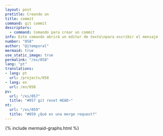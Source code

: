 ```yaml
---
layout: post
pretitle: Creando un
title: commit
command: git commit
descriptors:
  - command: Comando para crear un commit
info: Este comando abrirá un editor de texto\npara escribir el mensaje del commit
number: "058"
author: "@jtemporal"
mermaid: true
use_static_image: true
permalink: "/es/058"
lang: "pt"
translations:
- lang: pt
  url: /projects/058
- lang: en
  url: /en/058
pv:
  url: "/es/057"
  title: "#057 git reset HEAD~"
nt:
  url: "/es/059"
  title: "#059 ¿Qué es una merge request?"
---
```


{% include mermaid-graphs.html %}
